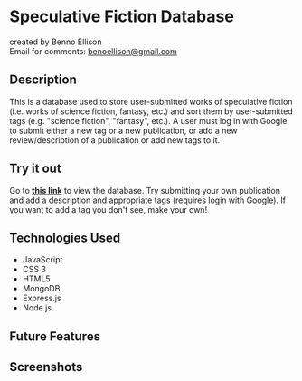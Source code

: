 # Speculative Fiction Database
created by Benno Ellison<br>
Email for comments: <benoellison@gmail.com>

## Description
This is a database used to store user-submitted works of speculative fiction (i.e. works of science fiction, fantasy, etc.) and sort them by user-submitted tags (e.g. "science fiction", "fantasy", etc.).  A user must log in with Google to submit either a new tag or a new publication, or add a new review/description of a publication or add new tags to it.

## Try it out
Go to **[this link](https://speculative-fiction.onrender.com)** to view the database.  Try submitting your own publication and add a description and appropriate tags (requires login with Google).  If you want to add a tag you don't see, make your own!


## Technologies Used
<ul>
    <li>JavaScript</li>
    <li>CSS 3</li>
    <li>HTML5</li>
    <li>MongoDB</li>
    <li>Express.js</li>
    <li>Node.js</li>
</ul>

## Future Features


## Screenshots